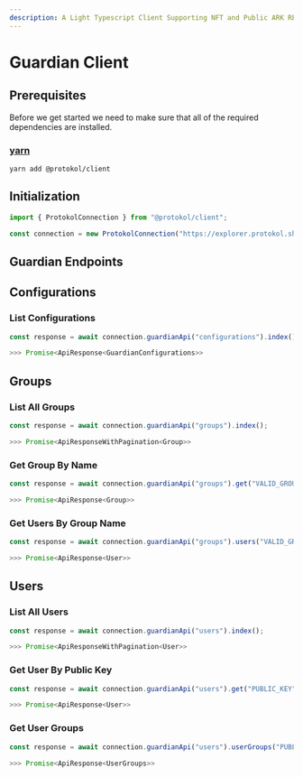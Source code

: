 ```yaml
---
description: A Light Typescript Client Supporting NFT and Public ARK REST API
---
```


# Guardian Client

## Prerequisites <a id="prerequisites"></a>

Before we get started we need to make sure that all of the required dependencies are installed.

### [yarn](https://classic.yarnpkg.com/lang/en/)

```text
yarn add @protokol/client
```

## Initialization

```typescript
import { ProtokolConnection } from "@protokol/client";

const connection = new ProtokolConnection("https://explorer.protokol.sh/api");
```

## Guardian Endpoints

## Configurations

### List Configurations

```typescript
const response = await connection.guardianApi("configurations").index();

>>> Promise<ApiResponse<GuardianConfigurations>>
```

## Groups

### List All Groups

```typescript
const response = await connection.guardianApi("groups").index();

>>> Promise<ApiResponseWithPagination<Group>>
```

### Get Group By Name

```typescript
const response = await connection.guardianApi("groups").get("VALID_GROUP_NAME");

>>> Promise<ApiResponse<Group>>
```

### Get Users By Group Name

```typescript
const response = await connection.guardianApi("groups").users("VALID_GROUP_NAME");

>>> Promise<ApiResponse<User>>
```

## Users

### List All Users

```typescript
const response = await connection.guardianApi("users").index();

>>> Promise<ApiResponseWithPagination<User>>
```

### Get User By Public Key

```typescript
const response = await connection.guardianApi("users").get("PUBLIC_KEY");

>>> Promise<ApiResponse<User>>
```

### Get User Groups

```typescript
const response = await connection.guardianApi("users").userGroups("PUBLIC_KEY");

>>> Promise<ApiResponse<UserGroups>>
```

